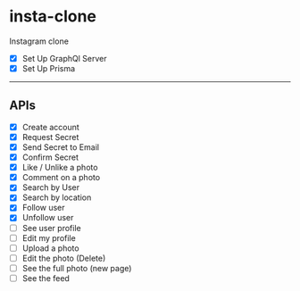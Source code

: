 # insta-clone

Instagram clone

- [x] Set Up GraphQl Server
- [x] Set Up Prisma

---

## APIs

- [x] Create account
- [x] Request Secret
- [x] Send Secret to Email
- [x] Confirm Secret
- [x] Like / Unlike a photo
- [x] Comment on a photo
- [x] Search by User
- [x] Search by location
- [x] Follow user
- [x] Unfollow user
- [ ] See user profile
- [ ] Edit my profile
- [ ] Upload a photo
- [ ] Edit the photo (Delete)
- [ ] See the full photo (new page)
- [ ] See the feed
